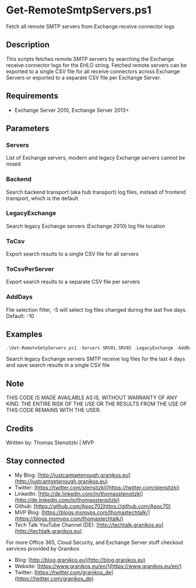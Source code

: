 # Get-RemoteSmtpServers.ps1

Fetch all remote SMTP servers from Exchange receive connector logs

## Description

This scripts fetches remote SMTP servers by searching the Exchange receive connector logs for the EHLO string.
Fetched remote servers can be exported to a single CSV file for all receive connectors across Exchange Servers or exported to a separate CSV file per Exchange Server.

## Requirements

- Exchange Server 2010, Exchange Server 2013+

## Parameters

### Servers

List of Exchange servers, modern and legacy Exchange servers cannot be mixed

### Backend

Search backend transport (aka hub transport) log files, instead of frontend transport, which is the default

### LegacyExchange

Search legacy Exchange servers (Exchange 2010) log file location

### ToCsv

Export search results to a single CSV file for all servers

### ToCsvPerServer

Export search results to a separate CSV file per servers

### AddDays

File selection filter, -5 will select log files changed during the last five days. Default: -10

## Examples

``` PowerShell
.\Get-RemoteSmtpServers.ps1 -Servers SRV01,SRV02 -LegacyExchange -AddDays -4 -ToCsv
```

Search legacy Exchange servers SMTP receive log files for the last 4 days and save search results in a single CSV file

## Note

THIS CODE IS MADE AVAILABLE AS IS, WITHOUT WARRANTY OF ANY KIND. THE ENTIRE
RISK OF THE USE OR THE RESULTS FROM THE USE OF THIS CODE REMAINS WITH THE USER.

## Credits

Written by: Thomas Stensitzki | MVP

## Stay connected

- My Blog: [http://justcantgetenough.granikos.eu](http://justcantgetenough.granikos.eu)
- Twitter: [https://twitter.com/stensitzki](https://twitter.com/stensitzki)
- LinkedIn: [http://de.linkedin.com/in/thomasstensitzki](http://de.linkedin.com/in/thomasstensitzki)
- Github: [https://github.com/Apoc70](https://github.com/Apoc70)
- MVP Blog: [https://blogs.msmvps.com/thomastechtalk/](https://blogs.msmvps.com/thomastechtalk/)
- Tech Talk YouTube Channel (DE): [http://techtalk.granikos.eu](http://techtalk.granikos.eu)

For more Office 365, Cloud Security, and Exchange Server stuff checkout services provided by Granikos

- Blog: [http://blog.granikos.eu](http://blog.granikos.eu)
- Website: [https://www.granikos.eu/en/](https://www.granikos.eu/en/)
- Twitter: [https://twitter.com/granikos_de](https://twitter.com/granikos_de)
